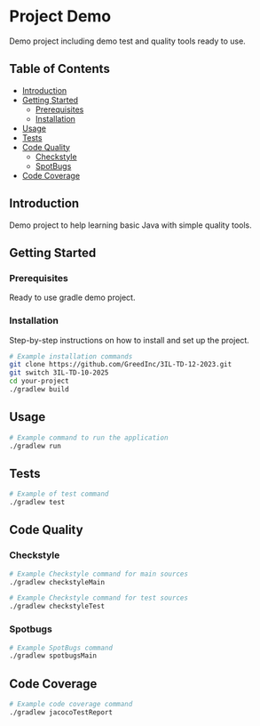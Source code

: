 # Project Demo

Demo project including demo test and quality tools ready to use.

## Table of Contents

- [Introduction](#introduction)
- [Getting Started](#getting-started)
  - [Prerequisites](#prerequisites)
  - [Installation](#installation)
- [Usage](#usage)
- [Tests](#tests)
- [Code Quality](#code-quality)
  - [Checkstyle](#checkstyle)
  - [SpotBugs](#spotbugs)
- [Code Coverage](#code-coverage)


## Introduction

Demo project to help learning basic Java with simple quality tools.

## Getting Started

### Prerequisites

Ready to use gradle demo project.

### Installation

Step-by-step instructions on how to install and set up the project.

```bash
# Example installation commands
git clone https://github.com/GreedInc/3IL-TD-12-2023.git
git switch 3IL-TD-10-2025
cd your-project
./gradlew build
```

## Usage
```bash
# Example command to run the application
./gradlew run
```

## Tests
```bash
# Example of test command
./gradlew test
```

## Code Quality

### Checkstyle
```bash
# Example Checkstyle command for main sources
./gradlew checkstyleMain
```

```bash
# Example Checkstyle command for test sources
./gradlew checkstyleTest
```

### Spotbugs
```bash
# Example SpotBugs command
./gradlew spotbugsMain
```

## Code Coverage
```bash
# Example code coverage command
./gradlew jacocoTestReport
```
